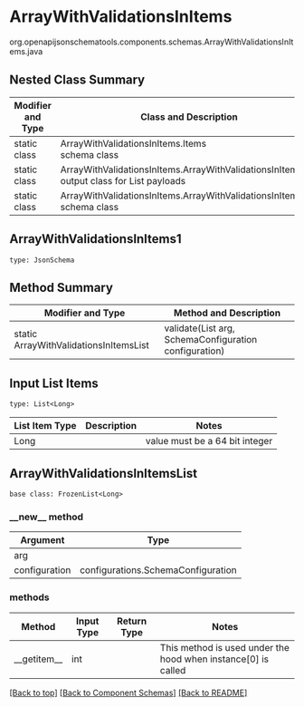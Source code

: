 # ArrayWithValidationsInItems
org.openapijsonschematools.components.schemas.ArrayWithValidationsInItems.java

## Nested Class Summary
| Modifier and Type | Class and Description |
| ----------------- | ---------------------- |
| static class | ArrayWithValidationsInItems.Items<br> schema class |
| static class | ArrayWithValidationsInItems.ArrayWithValidationsInItemsList<br> output class for List payloads |
| static class | ArrayWithValidationsInItems.ArrayWithValidationsInItems1<br> schema class |

## ArrayWithValidationsInItems1
```
type: JsonSchema
```

## Method Summary
| Modifier and Type | Method and Description |
| ----------------- | ---------------------- |
| static ArrayWithValidationsInItemsList | validate(List<Long> arg, SchemaConfiguration configuration) |

## Input List Items
```
type: List<Long>
```
List Item Type | Description | Notes
-------------------- | ------------- | -------------
Long |  | value must be a 64 bit integer

## ArrayWithValidationsInItemsList
```
base class: FrozenList<Long>
```
### &lowbar;&lowbar;new&lowbar;&lowbar; method
Argument | Type
-------- | ------
arg      | 
configuration | configurations.SchemaConfiguration

### methods
Method | Input Type | Return Type | Notes
------ | ---------- | ----------- | ------
&lowbar;&lowbar;getitem&lowbar;&lowbar; | int |  | This method is used under the hood when instance[0] is called

[[Back to top]](#top) [[Back to Component Schemas]](../../../README.md#Component-Schemas) [[Back to README]](../../../README.md)
